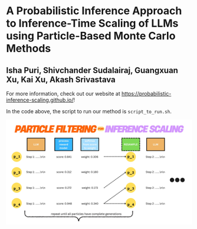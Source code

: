# A Probabilistic Inference Approach to Inference-Time Scaling of LLMs using Particle-Based Monte Carlo Methods

## Isha Puri, Shivchander Sudalairaj, Guangxuan Xu, Kai Xu, Akash Srivastava

For more information, check out our website at <https://probabilistic-inference-scaling.github.io/>!

In the code above, the script to run our method is `script_to_run.sh`.

![Process Function Diagram](images/process_fun_diagram.jpg)
